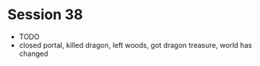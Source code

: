 # Session 38

* TODO
* closed portal, killed dragon, left woods, got dragon treasure, world has changed
